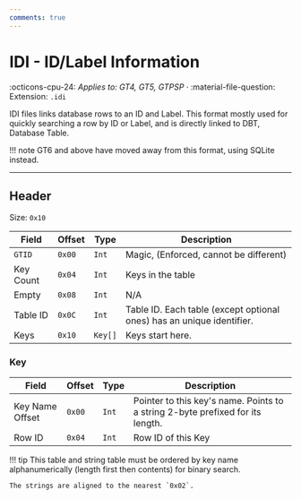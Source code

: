 ```yaml
---
comments: true
---
```


# IDI - ID/Label Information
:octicons-cpu-24: *Applies to: GT4, GT5, GTPSP* · :material-file-question: Extension: `.idi`

IDI files links database rows to an ID and Label. This format mostly used for quickly searching a row by ID or Label, and is directly linked to DBT, Database Table.

!!! note
    GT6 and above have moved away from this format, using SQLite instead.

---

## Header

Size: `0x10`

Field              | Offset         | Type                | Description                                                           |
----------------   | ------------   | ----------          | --------------------------------------                                |
`GTID`             |  `0x00`        | `Int`               | Magic, (Enforced, cannot be different)                                |
Key Count          |  `0x04`        | `Int`               | Keys in the table                                                     |
Empty              |  `0x08`        | `Int`               | N/A                                                                   |
Table ID           |  `0x0C`        | `Int`               | Table ID. Each table (except optional ones) has an unique identifier. |
Keys               |  `0x10`        | `Key[]`             | Keys start here.                                                      |

### Key
Field              | Offset         | Type                | Description                                                                    |
----------------   | ------------   | ----------          | --------------------------------------                                         |
Key Name Offset    |  `0x00`        | `Int`               | Pointer to this key's name. Points to a string 2-byte prefixed for its length. |
Row ID             |  `0x04`        | `Int`               | Row ID of this Key                                                             |

!!! tip
    This table and string table must be ordered by key name alphanumerically (length first then contents) for binary search.

    The strings are aligned to the nearest `0x02`.